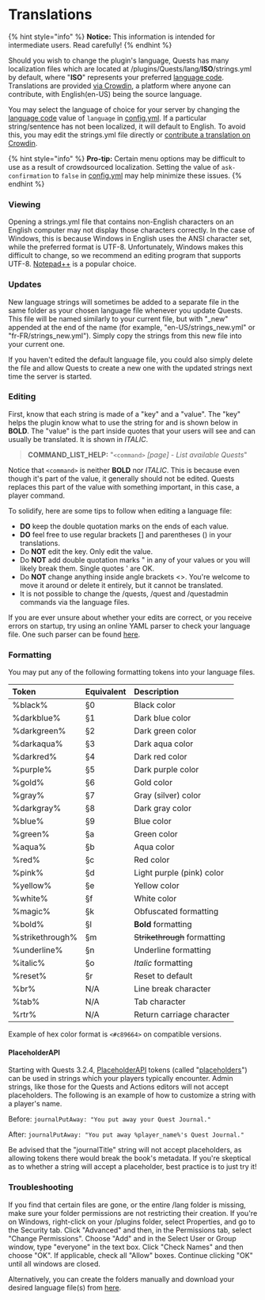 # Translations

{% hint style="info" %}
**Notice:** This information is intended for intermediate users. Read carefully!
{% endhint %}

Should you wish to change the plugin's language, Quests has many localization files which are located at /plugins/Quests/lang/**ISO**/strings.yml by default, where "**ISO**" represents your preferred [language code](https://support.crowdin.com/api/language-codes/). Translations are provided [via Crowdin](https://crowdin.com/project/translate-quests), a platform where anyone can contribute, with English\(en-US\) being the source language.

You may select the language of choice for your server by changing the [language code](https://support.crowdin.com/api/language-codes/) value of `language` in [config.yml](https://github.com/PikaMug/Quests/wiki/2-%E2%80%90-Configuration). If a particular string/sentence has not been localized, it will default to English. To avoid this, you may edit the strings.yml file directly or [contribute a translation on Crowdin](https://crowdin.com/project/translate-quests).

{% hint style="info" %}
**Pro-tip:** Certain menu options may be difficult to use as a result of crowdsourced localization. Setting the value of `ask-confirmation` to `false` in [config.yml](https://github.com/PikaMug/Quests/wiki/2-%E2%80%90-Configuration) may help minimize these issues.
{% endhint %}

### Viewing

Opening a strings.yml file that contains non-English characters on an English computer may not display those characters correctly. In the case of Windows, this is because Windows in English uses the ANSI character set, while the preferred format is UTF-8. Unfortunately, Windows makes this difficult to change, so we recommend an editing program that supports UTF-8. [Notepad++](https://notepad-plus-plus.org/) is a popular choice.

### Updates

New language strings will sometimes be added to a separate file in the same folder as your chosen language file whenever you update Quests. This file will be named similarly to your current file, but with "\_new" appended at the end of the name \(for example, "en-US/strings\_new.yml" or "fr-FR/strings\_new.yml"\). Simply copy the strings from this new file into your current one.

If you haven't edited the default language file, you could also simply delete the file and allow Quests to create a new one with the updated strings next time the server is started.

### Editing

First, know that each string is made of a "key" and a "value". The "key" helps the plugin know what to use the string for and is shown below in **BOLD**. The "value" is the part inside quotes that your users will see and can usually be translated. It is shown in _ITALIC_.

> **COMMAND\_LIST\_HELP:** "`<command>` _\[page\] - List available Quests_"

Notice that `<command>` is neither **BOLD** nor _ITALIC_. This is because even though it's part of the value, it generally should not be edited. Quests replaces this part of the value with something important, in this case, a player command.

To solidify, here are some tips to follow when editing a language file:

* **DO** keep the double quotation marks on the ends of each value.
* **DO** feel free to use regular brackets \[\] and parentheses \(\) in your translations.
* Do **NOT** edit the key. Only edit the value.
* Do **NOT** add double quotation marks " in any of your values or you will likely break them. Single quotes ' are OK.
* Do **NOT** change anything inside angle brackets &lt;&gt;. You're welcome to move it around or delete it entirely, but it cannot be translated.
* It is not possible to change the /quests, /quest and /questadmin commands via the language files.

If you are ever unsure about whether your edits are correct, or you receive errors on startup, try using an online YAML parser to check your language file. One such parser can be found [here](http://yaml-online-parser.appspot.com/).

### Formatting

You may put any of the following formatting tokens into your language files.

| Token | Equivalent | Description |
| :--- | :--- | :--- |
| %black% | §0 | Black color |
| %darkblue% | §1 | Dark blue color |
| %darkgreen% | §2 | Dark green color |
| %darkaqua% | §3 | Dark aqua color |
| %darkred% | §4 | Dark red color |
| %purple% | §5 | Dark purple color |
| %gold% | §6 | Gold color |
| %gray% | §7 | Gray \(silver\) color |
| %darkgray% | §8 | Dark gray color |
| %blue% | §9 | Blue color |
| %green% | §a | Green color |
| %aqua% | §b | Aqua color |
| %red% | §c | Red color |
| %pink% | §d | Light purple \(pink\) color |
| %yellow% | §e | Yellow color |
| %white% | §f | White color |
| %magic% | §k | Obfuscated formatting |
| %bold% | §l | **Bold** formatting |
| %strikethrough% | §m | ~~Strikethrough~~ formatting |
| %underline% | §n | Underline formatting |
| %italic% | §o | _Italic_ formatting |
| %reset% | §r | Reset to default |
| %br% | N/A | Line break character |
| %tab% | N/A | Tab character |
| %rtr% | N/A | Return carriage character |

Example of hex color format is `<#c89664>` on compatible versions.

#### PlaceholderAPI

Starting with Quests 3.2.4, [PlaceholderAPI](https://www.spigotmc.org/wiki/placeholderapi/) tokens \(called "[placeholders](https://www.spigotmc.org/wiki/placeholderapi-placeholders/)"\) can be used in strings which your players typically encounter. Admin strings, like those for the Quests and Actions editors will not accept placeholders. The following is an example of how to customize a string with a player's name.

Before: `journalPutAway: "You put away your Quest Journal."`

After: `journalPutAway: "You put away %player_name%'s Quest Journal."`

Be advised that the "journalTitle" string will not accept placeholders, as allowing tokens there would break the book's metadata. If you're skeptical as to whether a string will accept a placeholder, best practice is to just try it!

### Troubleshooting

If you find that certain files are gone, or the entire /lang folder is missing, make sure your folder permissions are not restricting their creation. If you're on Windows, right-click on your /plugins folder, select Properties, and go to the Security tab. Click "Advanced" and then, in the Permissions tab, select "Change Permissions". Choose "Add" and in the Select User or Group window, type "everyone" in the text box. Click "Check Names" and then choose "OK". If applicable, check all "Allow" boxes. Continue clicking "OK" until all windows are closed.

Alternatively, you can create the folders manually and download your desired language file\(s\) from [here](https://github.com/PikaMug/Quests/tree/master/main/src/main/resources/lang).

